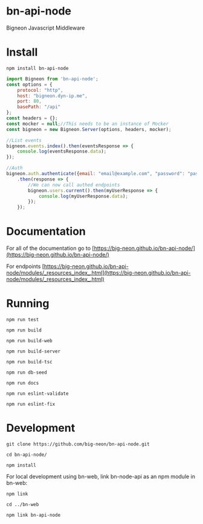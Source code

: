 # bn-api-node
Bigneon Javascript Middleware

# Install

`npm install bn-api-node`

```javascript
import Bigneon from 'bn-api-node';
const options = {
	protocol: "http",
	host: "bigneon.dyn-ip.me",
	port: 80,
	basePath: "/api"
};
const headers = {};
const mocker = null;//This needs to be an instance of Mocker
const bigneon = new Bigneon.Server(options, headers, mocker);

//List events
bigneon.events.index().then(eventsResponse => {
	console.log(eventsResponse.data);
});

//Auth
bigneon.auth.authenticate({email: "email@example.com", "password": "password"})
    .then(response => {
        //We can now call authed endpoints
        bigneon.users.current().then(myUserResponse => {
        	console.log(myUserResponse.data);
        });
    });
```

# Documentation


For all of the documentation go to [https://big-neon.github.io/bn-api-node/](https://big-neon.github.io/bn-api-node/)

For endpoints [https://big-neon.github.io/bn-api-node/modules/_resources_index_.html](https://big-neon.github.io/bn-api-node/modules/_resources_index_.html)


# Running

`npm run test`

`npm run build`

`npm run build-web`

`npm run build-server`

`npm run build-tsc`

`npm run db-seed`

`npm run docs`

`npm run eslint-validate`

`npm run eslint-fix`


# Development

`git clone https://github.com/big-neon/bn-api-node.git`

`cd bn-api-node/`

`npm install`

For local development using bn-web, link bn-node-api as an npm module in bn-web:

`npm link`

`cd ../bn-web`

`npm link bn-api-node`